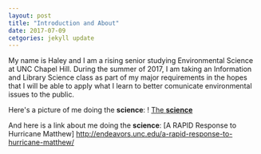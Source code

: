 ```yaml
---
layout: post
title: "Introduction and About"
date: 2017-07-09
cetgories: jekyll update
---
```

My name is Haley and I am a rising senior studying Environmental Science at UNC Chapel Hill. During the summer of 2017, I am taking an Information and Library Science class as part of my major requirements in the hopes that I will be able to apply what I learn to better comunicate environmental issues to the public.

Here's a picture of me doing the **science**:
! [The **science**]({{haleally.github.io}}/assets/Lumberton3.jpg)

And here is a link about me doing the **science**:
[A RAPID Response to Hurricane Matthew] <http://endeavors.unc.edu/a-rapid-response-to-hurricane-matthew/>
